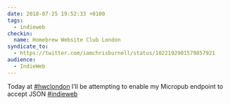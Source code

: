 ```yaml
---
date: 2018-07-25 19:52:33 +0100
tags:
  - indieweb
checkin:
  name: Homebrew Website Club London
syndicate_to:
  - https://twitter.com/iamchrisburnell/status/1022192901579857921
audience:
  - IndieWeb
---
```


Today at <a href="https://twitter.com/hashtag/hwclondon" rel="external">#hwclondon</a> I’ll be attempting to enable my Micropub endpoint to accept JSON <a href="https://twitter.com/hashtag/indieweb" rel="external">#indieweb</a>
